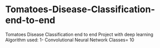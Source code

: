 # Tomatoes-Disease-Classification-end-to-end
Tomatoes Disease Classification end to end Project with deep learning 
Algorithm used:
1- Convolutional Neural Network
Classes= 10

